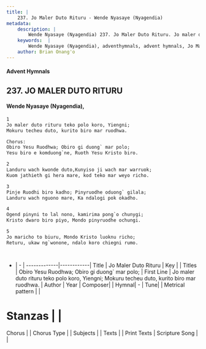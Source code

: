 ```yaml
---
title: |
    237. Jo Maler Duto Rituru - Wende Nyasaye (Nyagendia)
metadata:
    description: |
        Wende Nyasaye (Nyagendia) 237. Jo Maler Duto Rituru. Jo maler duto rituru teko polo koro, Yiengni; Mokuru techeu duto, kurito biro mar ruodhwa.  Chorus: Obiro Yesu Ruodhwa; Obiro gi duong` mar polo; Yesu biro e komduong`ne, Ruoth Yesu Kristo biro.  
    keywords:  |
        Wende Nyasaye (Nyagendia), adventhymnals, advent hymnals, Jo Maler Duto Rituru, Jo maler duto rituru teko polo koro, Yiengni; Mokuru techeu duto, kurito biro mar ruodhwa.. Obiro Yesu Ruodhwa; Obiro gi duong` mar polo;
    author: Brian Onang'o
---
```


#### Advent Hymnals
## 237. JO MALER DUTO RITURU
####  Wende Nyasaye (Nyagendia),

```txt
1
Jo maler duto rituru teko polo koro, Yiengni;
Mokuru techeu duto, kurito biro mar ruodhwa.

Chorus:
Obiro Yesu Ruodhwa; Obiro gi duong` mar polo;
Yesu biro e komduong`ne, Ruoth Yesu Kristo biro.

2
Landuru wach kwonde duto,Kunyiso ji wach mar warruok;
Kuom jathieth gi hera mare, kod teko mar weyo richo.

3
Pinje Ruodhi biro kadho; Pinyruodhe oduong` gilala;
Landuru wach nguono mare, Ka ndalogi pok okadho.

4
Ogend pinyni to lal nono, kamirima pong`o chunygi;
Kristo dwaro biro piyo, Mondo pinyruodhe ochungi.

5
Jo maricho to biuru, Mondo Kristo luoknu richo;
Returu, ukaw ng`wonone, ndalo koro chiegni rumo.




```

- |   -  |
-------------|------------|
Title | Jo Maler Duto Rituru |
Key |  |
Titles | Obiro Yesu Ruodhwa; Obiro gi duong` mar polo; |
First Line | Jo maler duto rituru teko polo koro, Yiengni; Mokuru techeu duto, kurito biro mar ruodhwa. |
Author | 
Year | 
Composer| |
Hymnal|  - |
Tune|  |
Metrical pattern | |
# Stanzas |  |
Chorus |  |
Chorus Type |  |
Subjects | |
Texts |  |
Print Texts | 
Scripture Song |  |
    
